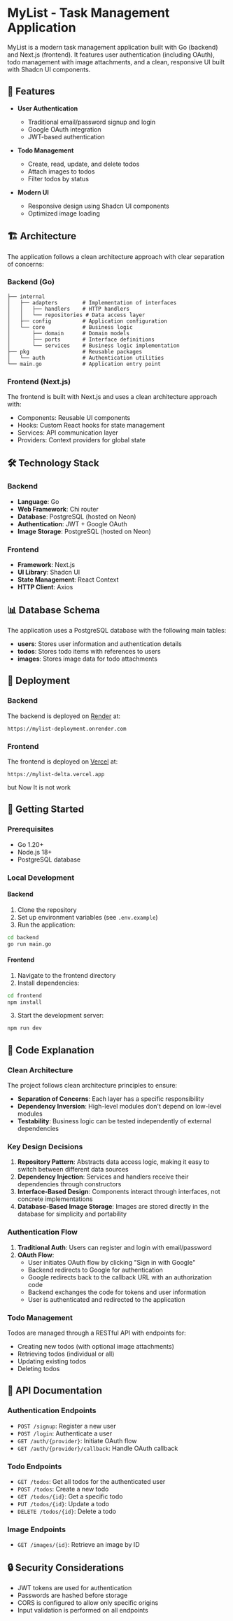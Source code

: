 # MyList - Task Management Application

MyList is a modern task management application built with Go (backend) and Next.js (frontend). It features user authentication (including OAuth), todo management with image attachments, and a clean, responsive UI built with Shadcn UI components.

## 🚀 Features

- **User Authentication**
  - Traditional email/password signup and login
  - Google OAuth integration
  - JWT-based authentication

- **Todo Management**
  - Create, read, update, and delete todos
  - Attach images to todos
  - Filter todos by status

- **Modern UI**
  - Responsive design using Shadcn UI components
  - Optimized image loading

## 🏗️ Architecture

The application follows a clean architecture approach with clear separation of concerns:

### Backend (Go)

```
├── internal
│   ├── adapters        # Implementation of interfaces
│   │   ├── handlers    # HTTP handlers
│   │   └── repositories # Data access layer
│   ├── config          # Application configuration
│   └── core            # Business logic
│       ├── domain      # Domain models
│       ├── ports       # Interface definitions
│       └── services    # Business logic implementation
├── pkg                 # Reusable packages
│   └── auth            # Authentication utilities
└── main.go             # Application entry point
```

### Frontend (Next.js)

The frontend is built with Next.js and uses a clean architecture approach with:

- Components: Reusable UI components
- Hooks: Custom React hooks for state management
- Services: API communication layer
- Providers: Context providers for global state

## 🛠️ Technology Stack

### Backend
- **Language**: Go
- **Web Framework**: Chi router
- **Database**: PostgreSQL (hosted on Neon)
- **Authentication**: JWT + Google OAuth
- **Image Storage**: PostgreSQL (hosted on Neon)

### Frontend
- **Framework**: Next.js
- **UI Library**: Shadcn UI
- **State Management**: React Context
- **HTTP Client**: Axios

## 📊 Database Schema

The application uses a PostgreSQL database with the following main tables:

- **users**: Stores user information and authentication details
- **todos**: Stores todo items with references to users
- **images**: Stores image data for todo attachments

## 🚀 Deployment

### Backend
The backend is deployed on [Render](https://render.com) at:
```
https://mylist-deployment.onrender.com
```

### Frontend
The frontend is deployed on [Vercel](https://vercel.com) at:
```
https://mylist-delta.vercel.app
```
but Now It is not work 

## 🏁 Getting Started

### Prerequisites
- Go 1.20+
- Node.js 18+
- PostgreSQL database

### Local Development

#### Backend
1. Clone the repository
2. Set up environment variables (see `.env.example`)
3. Run the application:
```bash
cd backend
go run main.go
```

#### Frontend
1. Navigate to the frontend directory
2. Install dependencies:
```bash
cd frontend
npm install
```
3. Start the development server:
```bash
npm run dev
```

## 🧩 Code Explanation

### Clean Architecture

The project follows clean architecture principles to ensure:

- **Separation of Concerns**: Each layer has a specific responsibility
- **Dependency Inversion**: High-level modules don't depend on low-level modules
- **Testability**: Business logic can be tested independently of external dependencies

### Key Design Decisions

1. **Repository Pattern**: Abstracts data access logic, making it easy to switch between different data sources
2. **Dependency Injection**: Services and handlers receive their dependencies through constructors
3. **Interface-Based Design**: Components interact through interfaces, not concrete implementations
4. **Database-Based Image Storage**: Images are stored directly in the database for simplicity and portability

### Authentication Flow

1. **Traditional Auth**: Users can register and login with email/password
2. **OAuth Flow**: 
   - User initiates OAuth flow by clicking "Sign in with Google"
   - Backend redirects to Google for authentication
   - Google redirects back to the callback URL with an authorization code
   - Backend exchanges the code for tokens and user information
   - User is authenticated and redirected to the application

### Todo Management

Todos are managed through a RESTful API with endpoints for:
- Creating new todos (with optional image attachments)
- Retrieving todos (individual or all)
- Updating existing todos
- Deleting todos

## 📝 API Documentation

### Authentication Endpoints

- `POST /signup`: Register a new user
- `POST /login`: Authenticate a user
- `GET /auth/{provider}`: Initiate OAuth flow
- `GET /auth/{provider}/callback`: Handle OAuth callback

### Todo Endpoints

- `GET /todos`: Get all todos for the authenticated user
- `POST /todos`: Create a new todo
- `GET /todos/{id}`: Get a specific todo
- `PUT /todos/{id}`: Update a todo
- `DELETE /todos/{id}`: Delete a todo

### Image Endpoints

- `GET /images/{id}`: Retrieve an image by ID

## 🔒 Security Considerations

- JWT tokens are used for authentication
- Passwords are hashed before storage
- CORS is configured to allow only specific origins
- Input validation is performed on all endpoints

